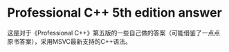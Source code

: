 # Professional C++ 5th edition answer

这是对于《Professional C++》第五版的一些自己做的答案（可能借鉴了一点点原书答案），采用MSVC最新支持的C++语法。

